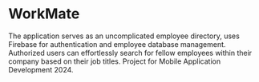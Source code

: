# WorkMate
The application serves as an uncomplicated employee directory, uses Firebase for authentication and employee database management. Authorized users can effortlessly search for fellow employees within their company based on their job titles. Project for Mobile Application Development 2024.
